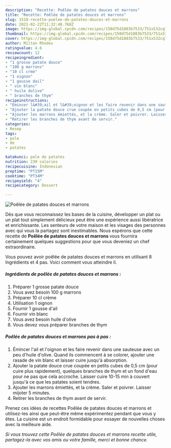 ```yaml
---
description: "Recette: Poêlée de patates douces et marrons"
title: "Recette: Poêlée de patates douces et marrons"
slug: 1518-recette-poelee-de-patates-douces-et-marrons
date: 2021-02-22T11:32:40.768Z
image: https://img-global.cpcdn.com/recipes/150d75d1883b7533/751x532cq70/poelee-de-patates-douces-et-marrons-photo-principale-de-la-recette.jpg
thumbnail: https://img-global.cpcdn.com/recipes/150d75d1883b7533/751x532cq70/poelee-de-patates-douces-et-marrons-photo-principale-de-la-recette.jpg
cover: https://img-global.cpcdn.com/recipes/150d75d1883b7533/751x532cq70/poelee-de-patates-douces-et-marrons-photo-principale-de-la-recette.jpg
author: Milton Rhodes
ratingvalue: 4.6
reviewcount: 12
recipeingredient:
- "1 grosse patate douce"
- "100 g marrons"
- "10 cl crme"
- "1 oignon"
- "1 gousse dail"
- " vin blanc"
- " huile dolive"
- " branches de thym"
recipeinstructions:
- "Émincer l&#39;ail et l&#39;oignon et les faire revenir dans une sauteuse avec un peu d&#39;huile d&#39;olive. Quand ils commencent à se colorer, ajouter une rasade de vin blanc et laisser cuire jusqu&#39;à absorption."
- "Ajouter la patate douce crue coupée en petits cubes de 0,5 cm (pour cuire plus rapidement), quelques branches de thym et un fond d&#39;eau pour ne pas que cela accroche. Laisser cuire 10-15 min à couvert jusqu&#39;à ce que les patates soient tendres."
- "Ajouter les marrons émiettés, et la crème. Saler et poivrer. Laisser mijoter 5 minutes."
- "Retirer les branches de thym avant de servir."
categories:
- Resep
tags:
- pole
- de
- patates

katakunci: pole de patates 
nutrition: 239 calories
recipecuisine: Indonesian
preptime: "PT15M"
cooktime: "PT34M"
recipeyield: "4"
recipecategory: Dessert

---
```



![Poêlée de patates douces et marrons](https://img-global.cpcdn.com/recipes/150d75d1883b7533/751x532cq70/poelee-de-patates-douces-et-marrons-photo-principale-de-la-recette.jpg)

Dès que vous reconnaissez les bases de la cuisine, développer un plat ou un plat tout simplement délicieux peut être une expérience aussi libératrice et enrichissante. Les senteurs de votre maison et les visages des personnes avec qui vous la partagez sont inestimables. Nous espérons que cette recette de <strong> Poêlée de patates douces et marrons </strong> vous fournira certainement quelques suggestions pour que vous deveniez un chef extraordinaire.

<!--inarticleads1-->

Vous pouvez avoir poêlée de patates douces et marrons en utilisant 8 Ingrédients et 4 pas. Voici comment vous atteindre il.

##### Ingrédients de poêlée de patates douces et marrons :

1. Préparer 1 grosse patate douce
1. Vous avez besoin 100 g marrons
1. Préparer 10 cl crème
1. Utilisation 1 oignon
1. Fournir 1 gousse d&#39;ail
1. Fournir  vin blanc
1. Vous avez besoin  huile d&#39;olive
1. Vous devez vous préparer  branches de thym




<!--inarticleads2-->

##### Poêlée de patates douces et marrons pas à pas :

1. Émincer l&#39;ail et l&#39;oignon et les faire revenir dans une sauteuse avec un peu d&#39;huile d&#39;olive. Quand ils commencent à se colorer, ajouter une rasade de vin blanc et laisser cuire jusqu&#39;à absorption.
1. Ajouter la patate douce crue coupée en petits cubes de 0,5 cm (pour cuire plus rapidement), quelques branches de thym et un fond d&#39;eau pour ne pas que cela accroche. Laisser cuire 10-15 min à couvert jusqu&#39;à ce que les patates soient tendres.
1. Ajouter les marrons émiettés, et la crème. Saler et poivrer. Laisser mijoter 5 minutes.
1. Retirer les branches de thym avant de servir.




<!--inarticleads1-->

<p>
Prenez ces idées de recettes Poêlée de patates douces et marrons et utilisez-les ainsi que peut-être même expérimentez pendant que vous y êtes. La cuisine est un endroit formidable pour essayer de nouvelles choses avec la meilleure aide.
</p>

<p>
<i>Si vous trouvez cette Poêlée de patates douces et marrons recette utile, partagez-la avec vos amis ou votre famille, merci et bonne chance.</i>
</p>
